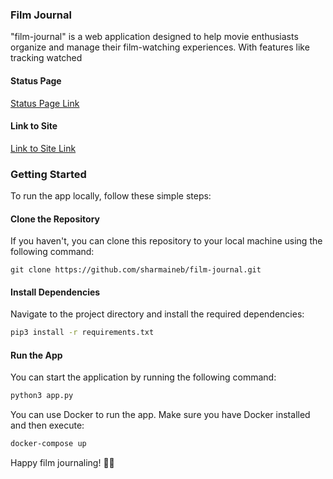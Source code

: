 ### Film Journal

"film-journal" is a web application designed to help movie enthusiasts organize and manage their film-watching experiences. With features like tracking watched 

#### Status Page
[Status Page Link](https://stats.uptimerobot.com/ZxZ8nCPQOR/795385174)

#### Link to Site
[Link to Site Link](https://film-journal-app.dev.shaaaarmaineb.me/)

### Getting Started

To run the app locally, follow these simple steps:

#### Clone the Repository

If you haven't, you can clone this repository to your local machine using the following command:

```
git clone https://github.com/sharmaineb/film-journal.git
```

#### Install Dependencies

Navigate to the project directory and install the required dependencies:

```bash
pip3 install -r requirements.txt
```

#### Run the App

You can start the application by running the following command:

```bash
python3 app.py
```
You can use Docker to run the app. Make sure you have Docker installed and then execute:

```bash
docker-compose up
```
Happy film journaling! 🎥📝
